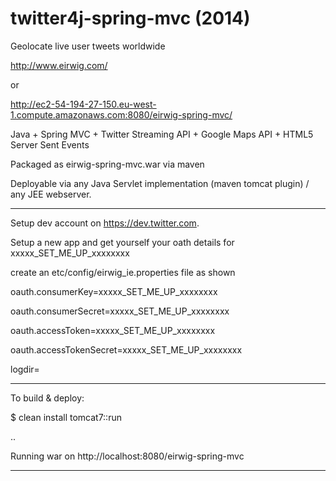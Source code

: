 # twitter4j-spring-mvc (2014)

Geolocate live user tweets worldwide

http://www.eirwig.com/

or

http://ec2-54-194-27-150.eu-west-1.compute.amazonaws.com:8080/eirwig-spring-mvc/

Java + Spring MVC + Twitter Streaming API + Google Maps API + HTML5 Server Sent Events

Packaged as eirwig-spring-mvc.war via maven 

Deployable via any Java Servlet implementation (maven tomcat plugin) / any JEE webserver.

-----------------------
Setup dev account on https://dev.twitter.com.

Setup a new app and get yourself your oath details for xxxxx_SET_ME_UP_xxxxxxxx

create an etc/config/eirwig_ie.properties file as shown

oauth.consumerKey=xxxxx_SET_ME_UP_xxxxxxxx

oauth.consumerSecret=xxxxx_SET_ME_UP_xxxxxxxx

oauth.accessToken=xxxxx_SET_ME_UP_xxxxxxxx

oauth.accessTokenSecret=xxxxx_SET_ME_UP_xxxxxxxx

logdir=

---------------------------------------

To build & deploy:

$ clean install tomcat7::run

..

Running war on http://localhost:8080/eirwig-spring-mvc

-----------------------
